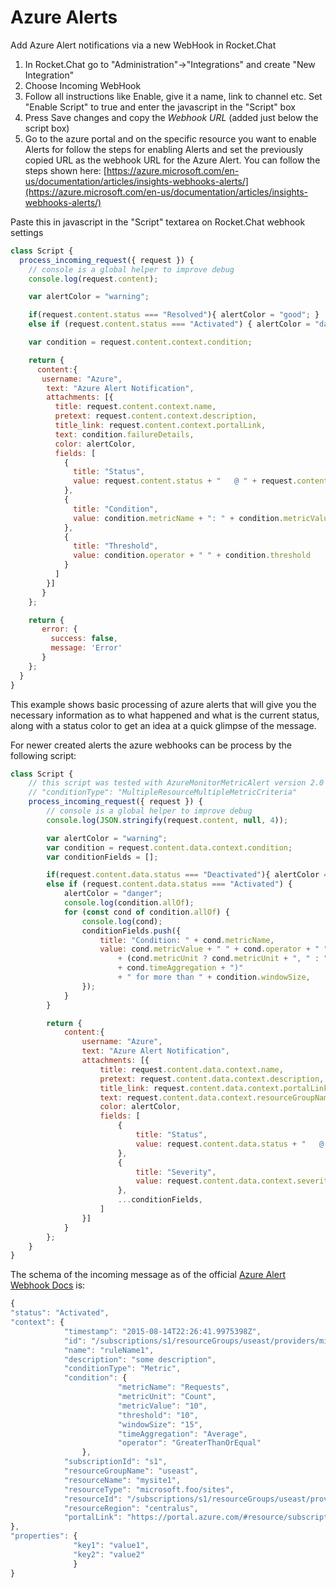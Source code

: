 # Azure Alerts

Add Azure Alert notifications via a new WebHook in Rocket.Chat

1. In Rocket.Chat go to "Administration"-&gt;"Integrations" and create "New Integration"
2. Choose Incoming WebHook
3. Follow all instructions like Enable, give it a name, link to channel etc. Set "Enable Script" to true and enter the javascript in the "Script" box
4. Press Save changes and copy the _Webhook URL_ \(added just below the script box\)
5. Go to the azure portal and on the specific resource you want to enable Alerts for follow the steps for enabling Alerts and set the previously copied URL as the webhook URL for the Azure Alert. You can follow the steps shown here: [https://azure.microsoft.com/en-us/documentation/articles/insights-webhooks-alerts/](https://azure.microsoft.com/en-us/documentation/articles/insights-webhooks-alerts/)

Paste this in javascript in the "Script" textarea on Rocket.Chat webhook settings

```javascript
class Script {
  process_incoming_request({ request }) {
    // console is a global helper to improve debug
    console.log(request.content);

    var alertColor = "warning";

    if(request.content.status === "Resolved"){ alertColor = "good"; }
    else if (request.content.status === "Activated") { alertColor = "danger"; }

    var condition = request.content.context.condition;

    return {
      content:{
       username: "Azure",
        text: "Azure Alert Notification",
        attachments: [{
          title: request.content.context.name,
          pretext: request.content.context.description,
          title_link: request.content.context.portalLink,
          text: condition.failureDetails,
          color: alertColor,
          fields: [
            {
              title: "Status",
              value: request.content.status + "   @ " + request.content.context.timestamp
            },
            {
              title: "Condition",
              value: condition.metricName + ": " + condition.metricValue + " " + condition.metricUnit + " for more than " + condition.windowSize + " min."
            },
            {
              title: "Threshold",
              value: condition.operator + " " + condition.threshold
            }
          ]
        }]
       }
    };

    return {
       error: {
         success: false,
         message: 'Error'
       }
    };
  }
}
```

This example shows basic processing of azure alerts that will give you the necessary information as to what happened and what is the current status, along with a status color to get an idea at a quick glimpse of the message.

For newer created alerts the azure webhooks can be process by the following script:
```javascript
class Script {
    // this script was tested with AzureMonitorMetricAlert version 2.0 and should work for
    // "conditionType": "MultipleResourceMultipleMetricCriteria"
    process_incoming_request({ request }) {
        // console is a global helper to improve debug
        console.log(JSON.stringify(request.content, null, 4));

        var alertColor = "warning";
        var condition = request.content.data.context.condition;
        var conditionFields = [];

        if(request.content.data.status === "Deactivated"){ alertColor = "good"; }
        else if (request.content.data.status === "Activated") {
            alertColor = "danger";
            console.log(condition.allOf);
            for (const cond of condition.allOf) {
                console.log(cond);
                conditionFields.push({
                    title: "Condition: " + cond.metricName,
                    value: cond.metricValue + " " + cond.operator + " " + cond.threshold + " ("
                        + (cond.metricUnit ? cond.metricUnit + ", " : "")
                        + cond.timeAggregation + ")"
                        + " for more than " + condition.windowSize,
                });
            }
        }

        return {
            content:{
                username: "Azure",
                text: "Azure Alert Notification",
                attachments: [{
                    title: request.content.data.context.name,
                    pretext: request.content.data.context.description,
                    title_link: request.content.data.context.portalLink,
                    text: request.content.data.context.resourceGroupName + ": " + request.content.data.context.resourceName,
                    color: alertColor,
                    fields: [
                        {
                            title: "Status",
                            value: request.content.data.status + "   @ " + request.content.data.context.timestamp
                        },
                        {
                            title: "Severity",
                            value: request.content.data.context.severity,
                        },
                        ...conditionFields,
                    ]
                }]
            }
        };
    }
}
```

The schema of the incoming message as of the official [Azure Alert Webhook Docs](https://azure.microsoft.com/en-us/documentation/articles/insights-webhooks-alerts/) is:

```javascript
{
"status": "Activated",
"context": {
            "timestamp": "2015-08-14T22:26:41.9975398Z",
            "id": "/subscriptions/s1/resourceGroups/useast/providers/microsoft.insights/alertrules/ruleName1",
            "name": "ruleName1",
            "description": "some description",
            "conditionType": "Metric",
            "condition": {
                        "metricName": "Requests",
                        "metricUnit": "Count",
                        "metricValue": "10",
                        "threshold": "10",
                        "windowSize": "15",
                        "timeAggregation": "Average",
                        "operator": "GreaterThanOrEqual"
                },
            "subscriptionId": "s1",
            "resourceGroupName": "useast",
            "resourceName": "mysite1",
            "resourceType": "microsoft.foo/sites",
            "resourceId": "/subscriptions/s1/resourceGroups/useast/providers/microsoft.foo/sites/mysite1",
            "resourceRegion": "centralus",
            "portalLink": "https://portal.azure.com/#resource/subscriptions/s1/resourceGroups/useast/providers/microsoft.foo/sites/mysite1"
},
"properties": {
              "key1": "value1",
              "key2": "value2"
              }
}
```

